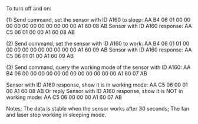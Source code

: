 To turn off and on:

(1) Send command, set the sensor with ID A160 to sleep:
AA B4 06 01 00 00 00 00 00 00 00 00 00 00 00 A1 60 08 AB 
Sensor with ID A160 response:
AA C5 06 01 00 00 A1 60 08 AB

(2) Send command, set the sensor with ID A160 to work:
AA B4 06 01 01 00 00 00 00 00 00 00 00 00 00 A1 60 09 AB 
Sensor with ID A160 response:
AA C5 06 01 01 00 A1 60 09 AB

(3) Send command, query the working mode of the sensor with ID A160: 
AA B4 06 00 00 00 00 00 00 00 00 00 00 00 00 A1 60 07 AB

Sensor with ID A160 response, show it is in working mode:
AA C5 06 00 01 00 A1 60 08 AB
Or reply Sensor with ID A160 response, show it is NOT in working mode:
AA C5 06 00 00 00 A1 60 07 AB 

Notes: The data is stable when the sensor works after 30 seconds; 
The fan and laser stop working in sleeping mode.
